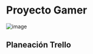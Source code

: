 # Proyecto Gamer
![image](https://github.com/Unity-Utng/proyecto_gamer/assets/8560750/c4996cd7-a6cf-41a0-a691-92668fb7a723)

## Planeación Trello 
